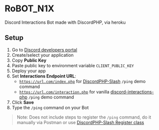 # RoBOT_N1X
Discord Interactions Bot made with DiscordPHP, via heroku

## Setup
1. Go to [Discord developers portal](https://discord.com/developers/applications/)
2. Create/select your application
3. Copy **Public Key**
4. Paste public key to environment variable `CLIENT_PUBLIC_KEY`
5. Deploy your app
6. Set **Interactions Endpoint URL**:
   - [`https://url.com/index.php`](https://github.com/SQKo/RoBOT_N1X/blob/main/public/index.php) for [DiscordPHP-Slash](https://github.com/discord-php/DiscordPHP-Slash) `/ping` demo command
   - [`https://url.com/interaction.php`](https://github.com/SQKo/RoBOT_N1X/blob/main/public/interaction.php) for vanilla [discord-interactions-php](https://github.com/discord/discord-interactions-php) `/ping` demo command
7. Click **Save**
8. Type the `/ping` command on your Bot

> Note: Does not include steps to register the `/ping` command, do it manually via Postman or use [DiscordPHP-Slash Register class](https://github.com/discord-php/DiscordPHP-Slash#discordslashregisterclient)
